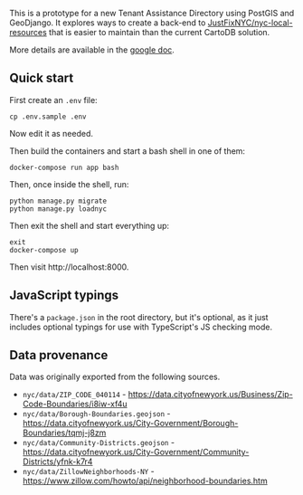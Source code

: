 This is a prototype for a new Tenant Assistance Directory using
PostGIS and GeoDjango. It explores ways to create a back-end to
[JustFixNYC/nyc-local-resources][] that is easier to maintain
than the current CartoDB solution.

More details are available in the [google doc][].

[JustFixNYC/nyc-local-resources]: https://github.com/JustFixNYC/nyc-local-resources
[google doc]: https://docs.google.com/document/d/14tt58eGfZ1WZlF7_tPPxJldJqd3s41vskkBby3kwC5A/edit

## Quick start

First create an `.env` file:

```
cp .env.sample .env
```

Now edit it as needed.

Then build the containers and start a bash shell in one of them:

```
docker-compose run app bash
```

Then, once inside the shell, run:

```
python manage.py migrate
python manage.py loadnyc
```

Then exit the shell and start everything up:

```
exit
docker-compose up
```

Then visit http://localhost:8000.

## JavaScript typings

There's a `package.json` in the root directory, but it's optional, as it just
includes optional typings for use with TypeScript's JS checking mode.

## Data provenance

Data was originally exported from the following sources.

* `nyc/data/ZIP_CODE_040114` - https://data.cityofnewyork.us/Business/Zip-Code-Boundaries/i8iw-xf4u
* `nyc/data/Borough-Boundaries.geojson` - https://data.cityofnewyork.us/City-Government/Borough-Boundaries/tqmj-j8zm
* `nyc/data/Community-Districts.geojson` - https://data.cityofnewyork.us/City-Government/Community-Districts/yfnk-k7r4
* `nyc/data/ZillowNeighborhoods-NY` - https://www.zillow.com/howto/api/neighborhood-boundaries.htm
